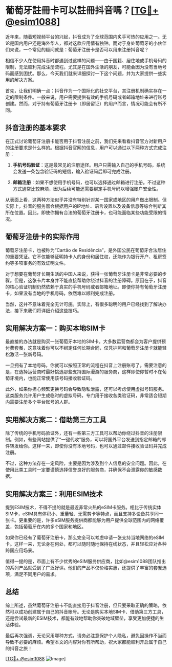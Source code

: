 # 葡萄牙註冊卡可以註冊抖音嗎？[[TG💪+ @esim1088](https://t.me/s/esim1088)]

近年来，随着短视频平台的兴起，抖音成为了全球范围内炙手可热的应用之一。无论是国内用户还是海外华人，都对这款应用情有独钟。而对于身处葡萄牙的小伙伴们来说，一个常见的疑问就是：葡萄牙注册卡是否可以用来注册抖音呢？

相信不少人在使用抖音时都遇到过这样的问题——由于国籍、居住地或手机号码的限制，无法顺利完成注册流程。尤其是在国外生活的朋友，可能会因为没有当地号码而感到困扰。那么，今天我们就来详细探讨一下这个问题，并为大家提供一些实用的解决方案。

首先，让我们明确一点：抖音作为一个国际化的社交平台，其注册机制确实存在一定的限制条件。一般来说，用户需要提供有效的手机号码或者邮箱地址来进行账号创建。然而，对于持有葡萄牙注册卡（即居留证）的用户而言，情况可能会有所不同。

## 抖音注册的基本要求

在正式讨论葡萄牙注册卡能否用于抖音注册之前，我们先来看看抖音官方对新用户的注册要求是什么样的。根据抖音官网的信息，用户可以通过以下两种方式完成注册：

1. **手机号码验证**：这是最常见的注册途径。用户只需输入自己的手机号码，系统会发送一条包含验证码的短信，输入验证码后即可完成注册。
   
2. **邮箱注册**：如果不想使用手机号码，也可以选择通过邮箱进行注册。不过这种方式通常比较麻烦，因为后续可能还需要绑定手机号码以增强账户安全性。

从表面上看，这两种方法似乎并没有特别针对某一国家或地区的用户做出限制。但实际上，抖音的服务器会根据用户的IP地址、语言设置以及设备信息等综合判断其所在位置。因此，即使你拥有合法的葡萄牙注册卡，也可能面临某些功能受限的情况。

## 葡萄牙注册卡的实际作用

葡萄牙注册卡，也被称为“Cartão de Residência”，是外国公民在葡萄牙合法居住的重要凭证。它不仅能够证明持卡人的身份和居住权，还能作为银行开户、租房签约等多项事务的有效证明文件。

对于想要在葡萄牙长期生活的中国人来说，获得一张葡萄牙注册卡是非常必要的步骤。但是，这张卡片本身并不能直接帮助你绕过抖音的注册障碍。原因在于，抖音的核心验证机制仍然依赖于真实的手机号码或者邮箱地址。即便你持有葡萄牙注册卡，如果没有当地的手机号码，依然难以顺利完成注册。

当然，这并不意味着完全无计可施。实际上，有很多聪明的用户已经找到了解决办法，接下来我们将详细介绍这些技巧。

## 实用解决方案一：购买本地SIM卡

最直接的办法就是购买一张葡萄牙本地的SIM卡。大多数运营商都会为客户提供预付费套餐，这意味着你可以不绑定任何长期合同，仅凭护照和葡萄牙注册卡就能轻松激活一张新号码。

一旦拥有了本地号码，你就可以按照正常的流程在抖音上注册账号了。需要注意的是，在选择运营商时最好挑选那些支持国际漫游的服务商，这样即使你暂时不在葡萄牙境内，也能正常使用该号码接收验证码。

此外，如果你担心频繁更换号码会导致隐私泄露，还可以考虑使用虚拟号码服务。这类服务允许用户生成临时的虚拟号码，专门用于接收各类验证码，非常适合短期内需要注册多个平台账号的人群。

## 实用解决方案二：借助第三方工具

除了传统的手机号码验证外，还有一些第三方工具可以帮助你绕过抖音的注册限制。例如，有些网站提供了“一键代收”服务，可以将国外平台发送到指定邮箱的邮件转发给你。这样一来，即使你没有本地号码，也可以通过邮件接收验证码并完成注册。

不过，这种方法存在一定风险，主要是因为涉及到个人信息的安全问题。因此，在使用此类工具时一定要谨慎选择信誉良好的服务商，并确保不会泄露你的敏感数据。

## 实用解决方案三：利用ESIM技术

提到ESIM技术，不得不提的就是最近非常火热的eSIM卡服务。相比于传统实体SIM卡，eSIM具有体积小、重量轻、无需剪卡等特点，而且支持多设备共享同一张卡。更重要的是，许多eSIM服务提供商都能够为用户提供全球范围内的网络覆盖，包括葡萄牙在内的多个国家和地区。

如果你已经有了葡萄牙注册卡，那么完全可以考虑申请一张支持当地网络的eSIM卡。这样一来，无论身在何处，都可以随时随地保持在线状态，并且轻松应对各种跨国应用场景。

值得一提的是，市面上有不少优秀的eSIM服务供应商，比如@esim1088团队推出的系列产品就受到了广泛好评。他们的产品不仅价格实惠，还提供了丰富的套餐选项，满足不同用户的需求。

## 总结

综上所述，虽然葡萄牙注册卡不能直接用于抖音注册，但只要采取正确的策略，依然可以成功创建属于自己的抖音账号。无论是购买本地SIM卡、借助第三方工具，还是尝试最新的ESIM技术，都能有效地帮助你突破地域壁垒，享受更加便捷的生活体验。

最后再次强调，无论采用哪种方式，请务必注意保护个人隐私，避免因操作不当而导致不必要的麻烦。希望本文的内容对你有所帮助，祝大家都能顺利开启属于自己的抖音之旅！

[[TG💪+ @esim1088](https://t.me/s/esim1088) ![Image](https://i.postimg.cc/4NQfJmqS/Snipaste-2025-05-13-00-14-12.png)]